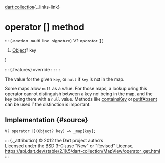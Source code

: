 [dart:collection](../../dart-collection/dart-collection-library){._links-link}

operator \[\] method
====================

::: {.section .multi-line-signature}
V? operator \[\](

1.  [Object](../../dart-core/object-class)? key

)

::: {.features}
override
:::
:::

The value for the given `key`, or `null` if `key` is not in the map.

Some maps allow `null` as a value. For those maps, a lookup using this
operator cannot distinguish between a key not being in the map, and the
key being there with a `null` value. Methods like
[containsKey](containskey) or [putIfAbsent](putifabsent) can be used if
the distinction is important.

Implementation {#source}
--------------

``` {.language-dart data-language="dart"}
V? operator [](Object? key) => _map[key];
```

::: {._attribution}
© 2012 the Dart project authors\
Licensed under the BSD 3-Clause \"New\" or \"Revised\" License.\
<https://api.dart.dev/stable/2.18.5/dart-collection/MapView/operator_get.html>
:::
